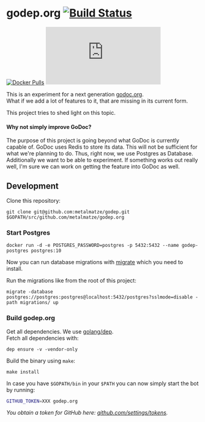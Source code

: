 # godep.org [![Build Status](https://drone.github.matthiasloibl.com/api/badges/metalmatze/godep.org/status.svg)](https://drone.github.matthiasloibl.com/metalmatze/godep.org)

[![Docker Pulls](https://img.shields.io/docker/pulls/metalmatze/godep.org.svg?maxAge=604800)](https://hub.docker.com/r/metalmatze/godep.org)
[![Go Report Card](https://goreportcard.com/badge/github.com/metalmatze/godep.org)](https://goreportcard.com/report/github.com/metalmatze/godep.org)


This is an experiment for a next generation [godoc.org](https://godoc.org).  
What if we add a lot of features to it, that are missing in its current form.

This project tries to shed light on this topic.

#### Why not simply improve GoDoc?

The purpose of this project is going beyond what GoDoc is currently capable of.
GoDoc uses Redis to store its data. This will not be sufficient for what we're planning to do.
Thus, right now, we use Postgres as Database.
Additionally we want to be able to experiment. If something works out really well,
I'm sure we can work on getting the feature into GoDoc as well.

## Development

Clone this repository:

```
git clone git@github.com:metalmatze/godep.git $GOPATH/src/github.com/metalmatze/godep.org
```


### Start Postgres

```
docker run -d -e POSTGRES_PASSWORD=postgres -p 5432:5432 --name godep-postgres postgres:10
```

Now you can run database migrations with [migrate](https://github.com/mattes/migrate/tree/master/cli#installation) 
which you need to install.

Run the migrations like from the root of this project:

```
migrate -database postgres://postgres:postgres@localhost:5432/postgres?sslmode=disable -path migrations/ up
```


### Build godep.org

Get all dependencies. We use [golang/dep](https://github.com/golang/dep).  
Fetch all dependencies with:

```
dep ensure -v -vendor-only
```

Build the binary using `make`:

```
make install
```

In case you have `$GOPATH/bin` in your `$PATH` you can now simply start the bot by running:

```bash
GITHUB_TOKEN=XXX godep.org
```

_You obtain a token for GitHub here: [github.com/settings/tokens](https://github.com/settings/tokens)._
